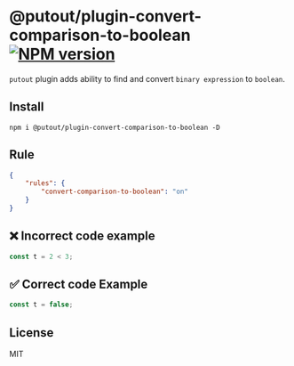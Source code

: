 # @putout/plugin-convert-comparison-to-boolean [![NPM version][NPMIMGURL]][NPMURL]

[NPMIMGURL]: https://img.shields.io/npm/v/@putout/plugin-convert-comparison-to-boolean.svg?style=flat&longCache=true
[NPMURL]: https://npmjs.org/package/@putout/plugin-convert-comparison-to-boolean"npm"

`putout` plugin adds ability to find and convert `binary expression` to `boolean`.

## Install

```
npm i @putout/plugin-convert-comparison-to-boolean -D
```

## Rule

```json
{
    "rules": {
        "convert-comparison-to-boolean": "on"
    }
}
```

## ❌ Incorrect code example

```js
const t = 2 < 3;
```

## ✅ Correct code Example

```js
const t = false;
```

## License

MIT
